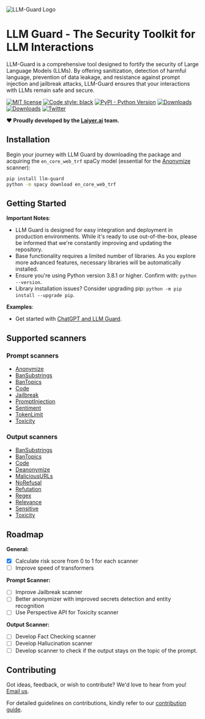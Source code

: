 ![LLM-Guard Logo](https://github.com/laiyer-ai/llm-guard/blob/a7cde324dec3118ebe8427da1a9e15fbd03ce5fe/docs/logo.png?raw=true)

# LLM Guard - The Security Toolkit for LLM Interactions

LLM-Guard is a comprehensive tool designed to fortify the security of Large Language Models (LLMs). By offering
sanitization, detection of harmful language, prevention of data leakage, and resistance against prompt injection and
jailbreak attacks, LLM-Guard ensures that your interactions with LLMs remain safe and secure.

[![MIT license](https://img.shields.io/badge/license-MIT-brightgreen.svg)](http://opensource.org/licenses/MIT)
[![Code style: black](https://img.shields.io/badge/code%20style-black-000000.svg)](https://github.com/psf/black)
[![PyPI - Python Version](https://img.shields.io/pypi/v/llm-guard)](https://pypi.org/project/llm-guard)
[![Downloads](https://pepy.tech/badge/llm-guard)](https://pepy.tech/project/llm-guard)
[![Downloads](https://pepy.tech/badge/llm-guard/month)](https://pepy.tech/project/llm-guard)
[![Twitter](https://img.shields.io/twitter/url/https/twitter.com/laiyer_ai.svg?style=social&label=Follow%20%40Laiyer_AI)](https://twitter.com/laiyer_ai)

**❤️ Proudly developed by the [Laiyer.ai](https://laiyer.ai/) team.**

## Installation

Begin your journey with LLM Guard by downloading the package and acquiring the `en_core_web_trf` spaCy model (essential
for the [Anonymize](./docs/input_scanners/anonymize.md) scanner):

```sh
pip install llm-guard
python -m spacy download en_core_web_trf
```

## Getting Started

**Important Notes**:

- LLM Guard is designed for easy integration and deployment in production environments. While it's ready to use
  out-of-the-box, please be informed that we're constantly improving and updating the repository.
- Base functionality requires a limited number of libraries. As you explore more advanced features, necessary libraries
  will be automatically installed.
- Ensure you're using Python version 3.8.1 or higher. Confirm with: `python --version`.
- Library installation issues? Consider upgrading pip: `python -m pip install --upgrade pip`.

**Examples**:

- Get started with [ChatGPT and LLM Guard](./examples/openai.py).

## Supported scanners

### Prompt scanners

- [Anonymize](docs/input_scanners/anonymize.md)
- [BanSubstrings](docs/input_scanners/ban_substrings.md)
- [BanTopics](docs/input_scanners/ban_topics.md)
- [Code](docs/input_scanners/code.md)
- [Jailbreak](docs/input_scanners/jailbreak.md)
- [PromptInjection](docs/input_scanners/prompt_injection.md)
- [Sentiment](docs/input_scanners/sentiment.md)
- [TokenLimit](docs/input_scanners/token_limit.md)
- [Toxicity](docs/input_scanners/toxicity.md)

### Output scanners

- [BanSubstrings](docs/output_scanners/ban_substrings.md)
- [BanTopics](docs/output_scanners/ban_topics.md)
- [Code](docs/output_scanners/code.md)
- [Deanonymize](docs/output_scanners/deanonymize.md)
- [MaliciousURLs](docs/output_scanners/malicious_urls.md)
- [NoRefusal](docs/output_scanners/no_refusal.md)
- [Refutation](docs/output_scanners/refutation.md)
- [Regex](docs/output_scanners/regex.md)
- [Relevance](docs/output_scanners/relevance.md)
- [Sensitive](docs/output_scanners/sensitive.md)
- [Toxicity](docs/output_scanners/toxicity.md)

## Roadmap

**General:**

- [x] Calculate risk score from 0 to 1 for each scanner
- [ ] Improve speed of transformers

**Prompt Scanner:**

- [ ] Improve Jailbreak scanner
- [ ] Better anonymizer with improved secrets detection and entity recognition
- [ ] Use Perspective API for Toxicity scanner

**Output Scanner:**

- [ ] Develop Fact Checking scanner
- [ ] Develop Hallucination scanner
- [ ] Develop scanner to check if the output stays on the topic of the prompt.

## Contributing

Got ideas, feedback, or wish to contribute? We'd love to hear from you! [Email us](mailto:hello@laiyer.ai).

For detailed guidelines on contributions, kindly refer to our [contribution guide](./docs/CONTRIBUTING.md).
